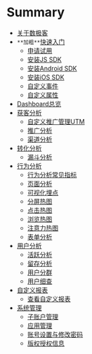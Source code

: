 # Summary

* [关于数极客](关于数极客/数极客介绍.md)
* `**加粗**`[快速入门](快速入门/申请试用.md)
    * [申请试用](快速入门/申请试用.md)
    * [安装JS SDK](快速入门/安装JSSDK.md)
    * [安装Android SDK](快速入门/安装AndroidSDK.md)
    * [安装iOS SDK](快速入门/安装iOSSDK.md)
    * [自定义事件](快速入门/自定义事件.md)
    * [自定义属性](快速入门/自定义属性.md)
* [Dashboard总览](Dashboard总览/Dashboard.md)
* [获客分析]()
    * [自定义推广管理UTM](获客分析/自定义推广管理UTM.md)
    * [推广分析](获客分析/推广分析.md)
    * [渠道分析](获客分析/渠道分析.md)
* [转化分析]()
    * [漏斗分析](转化分析/漏斗分析.md)
* [行为分析]()
    * [行为分析常见指标](行为分析/行为分析常见指标.md)
    * [页面分析](行为分析/页面分析.md)
    * [可视化埋点](行为分析/可视化埋点.md)
    * [分屏热图](行为分析/分屏热图.md)
    * [点击热图](行为分析/点击热图.md)
    * [浏览热图](行为分析/浏览热图.md)
    * [注意力热图](行为分析/注意力热图.md)
    * [表单分析](行为分析/表单分析.md)
* [用户分析]()
    * [活跃分析](用户分析/活跃分析.md)
    * [留存分析](用户分析/留存分析.md)
    * [用户分群](用户分析/用户分群.md)
    * [用户细查](用户分析/用户细查.md)
* [自定义报表]()
    * [查看自定义报表](自定义报表/自定义报表分析.md)
* [系统管理]()
    * [子账户管理](系统管理/子账户管理.md)
    * [应用管理](系统管理/应用管理.md)
    * [账号设置与修改密码](系统管理/账号设置与修改密码.md)
    * [版权授权信息](系统管理/版权授权信息.md)  
    

